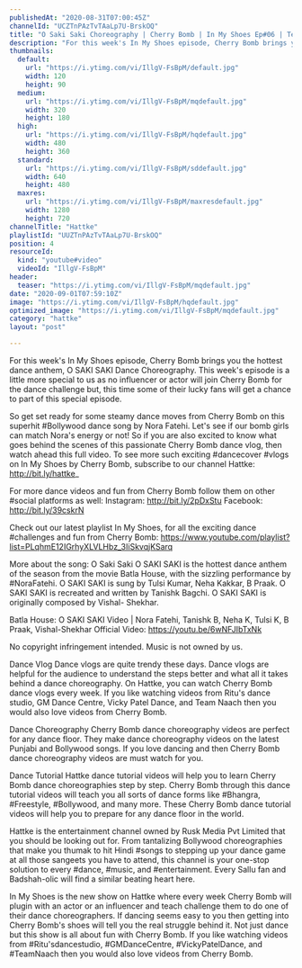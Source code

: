 ```yaml
---
publishedAt: "2020-08-31T07:00:45Z"
channelId: "UCZTnPAzTvTAaLp7U-BrskOQ"
title: "O Saki Saki Choreography | Cherry Bomb | In My Shoes Ep#06 | Teacher's Day Special | Hattke"
description: "For this week's In My Shoes episode, Cherry Bomb brings you the hottest dance anthem, O SAKI SAKI Dance Choreography.  This week's episode is a little more special to us as no influencer or actor will join Cherry Bomb for the dance challenge but, this time some of their lucky fans will get a chance to part of this special episode. \n\nSo get set ready for some steamy dance moves from Cherry Bomb on this superhit #Bollywood dance song by Nora Fatehi. Let's see if our bomb girls can match Nora's energy or not! So if you are also excited to know what goes behind the scenes of this passionate Cherry Bomb dance vlog, then watch ahead this full video. To see more such exciting #dancecover #vlogs on In My Shoes by Cherry Bomb, subscribe to our channel Hattke: http://bit.ly/hattke_\n\nFor more dance videos and fun from Cherry Bomb follow them on other #social platforms as well:\nInstagram: http://bit.ly/2pDxStu\nFacebook: http://bit.ly/39cskrN\n\nCheck out our latest playlist In My Shoes, for all the exciting dance #challenges and fun from Cherry Bomb: https://www.youtube.com/playlist?list=PLqhmE12IGrhyXLVLHbz_3IiSkvqjKSarq\n\nMore about the song: O Saki Saki\nO SAKI SAKI is the hottest dance anthem of the season from the movie Batla House, with the sizzling performance by #NoraFatehi. O SAKI SAKI is sung by Tulsi Kumar, Neha Kakkar, B Praak. O SAKI SAKI is recreated and written by Tanishk Bagchi. O SAKI SAKI is originally composed by Vishal- Shekhar. \n\nBatla House: O SAKI SAKI Video | Nora Fatehi, Tanishk B, Neha K, Tulsi K, B Praak, Vishal-Shekhar\nOfficial Video: https://youtu.be/6wNFJIbTxNk\n\nNo copyright infringement intended. Music is not owned by us.\n\nDance Vlog\nDance vlogs are quite trendy these days. Dance vlogs are helpful for the audience to understand the steps better and what all it takes behind a dance choreography. On Hattke, you can watch Cherry Bomb dance vlogs every week. If you like watching videos from Ritu's dance studio, GM Dance Centre, Vicky Patel Dance, and Team Naach then you would also love videos from Cherry Bomb.\n\nDance Choreography\nCherry Bomb dance choreography videos are perfect for any dance floor. They make dance choreography videos on the latest Punjabi and Bollywood songs. If you love dancing and then Cherry Bomb dance choreography videos are must watch for you.\n\nDance Tutorial\nHattke dance tutorial videos will help you to learn Cherry Bomb dance choreographies step by step. Cherry Bomb through this dance tutorial videos will teach you all sorts of dance forms like #Bhangra, #Freestyle, #Bollywood, and many more. These Cherry Bomb dance tutorial videos will help you to prepare for any dance floor in the world. \n\nHattke is the entertainment channel owned by Rusk Media Pvt Limited that you should be looking out for. From tantalizing Bollywood choreographies that make you thumak to hit Hindi #songs to stepping up your dance game at all those sangeets you have to attend, this channel is your one-stop solution to every #dance, #music, and #entertainment. Every Sallu fan and Badshah-olic will find a similar beating heart here.\n\nIn My Shoes is the new show on Hattke where every week Cherry Bomb will plugin with an actor or an influencer and teach challenge them to do one of their dance choreographers. If dancing seems easy to you then getting into Cherry Bomb's shoes will tell you the real struggle behind it. Not just dance but this show is all about fun with Cherry Bomb. If you like watching videos from #Ritu'sdancestudio, #GMDanceCentre, #VickyPatelDance, and #TeamNaach then you would also love videos from Cherry Bomb."
thumbnails:
  default:
    url: "https://i.ytimg.com/vi/IllgV-FsBpM/default.jpg"
    width: 120
    height: 90
  medium:
    url: "https://i.ytimg.com/vi/IllgV-FsBpM/mqdefault.jpg"
    width: 320
    height: 180
  high:
    url: "https://i.ytimg.com/vi/IllgV-FsBpM/hqdefault.jpg"
    width: 480
    height: 360
  standard:
    url: "https://i.ytimg.com/vi/IllgV-FsBpM/sddefault.jpg"
    width: 640
    height: 480
  maxres:
    url: "https://i.ytimg.com/vi/IllgV-FsBpM/maxresdefault.jpg"
    width: 1280
    height: 720
channelTitle: "Hattke"
playlistId: "UUZTnPAzTvTAaLp7U-BrskOQ"
position: 4
resourceId:
  kind: "youtube#video"
  videoId: "IllgV-FsBpM"
header:
  teaser: "https://i.ytimg.com/vi/IllgV-FsBpM/mqdefault.jpg"
date: "2020-09-01T07:59:10Z"
image: "https://i.ytimg.com/vi/IllgV-FsBpM/hqdefault.jpg"
optimized_image: "https://i.ytimg.com/vi/IllgV-FsBpM/mqdefault.jpg"
category: "hattke"
layout: "post"

---
```

For this week's In My Shoes episode, Cherry Bomb brings you the hottest dance anthem, O SAKI SAKI Dance Choreography.  This week's episode is a little more special to us as no influencer or actor will join Cherry Bomb for the dance challenge but, this time some of their lucky fans will get a chance to part of this special episode. 

So get set ready for some steamy dance moves from Cherry Bomb on this superhit #Bollywood dance song by Nora Fatehi. Let's see if our bomb girls can match Nora's energy or not! So if you are also excited to know what goes behind the scenes of this passionate Cherry Bomb dance vlog, then watch ahead this full video. To see more such exciting #dancecover #vlogs on In My Shoes by Cherry Bomb, subscribe to our channel Hattke: http://bit.ly/hattke_

For more dance videos and fun from Cherry Bomb follow them on other #social platforms as well:
Instagram: http://bit.ly/2pDxStu
Facebook: http://bit.ly/39cskrN

Check out our latest playlist In My Shoes, for all the exciting dance #challenges and fun from Cherry Bomb: https://www.youtube.com/playlist?list=PLqhmE12IGrhyXLVLHbz_3IiSkvqjKSarq

More about the song: O Saki Saki
O SAKI SAKI is the hottest dance anthem of the season from the movie Batla House, with the sizzling performance by #NoraFatehi. O SAKI SAKI is sung by Tulsi Kumar, Neha Kakkar, B Praak. O SAKI SAKI is recreated and written by Tanishk Bagchi. O SAKI SAKI is originally composed by Vishal- Shekhar. 

Batla House: O SAKI SAKI Video | Nora Fatehi, Tanishk B, Neha K, Tulsi K, B Praak, Vishal-Shekhar
Official Video: https://youtu.be/6wNFJIbTxNk

No copyright infringement intended. Music is not owned by us.

Dance Vlog
Dance vlogs are quite trendy these days. Dance vlogs are helpful for the audience to understand the steps better and what all it takes behind a dance choreography. On Hattke, you can watch Cherry Bomb dance vlogs every week. If you like watching videos from Ritu's dance studio, GM Dance Centre, Vicky Patel Dance, and Team Naach then you would also love videos from Cherry Bomb.

Dance Choreography
Cherry Bomb dance choreography videos are perfect for any dance floor. They make dance choreography videos on the latest Punjabi and Bollywood songs. If you love dancing and then Cherry Bomb dance choreography videos are must watch for you.

Dance Tutorial
Hattke dance tutorial videos will help you to learn Cherry Bomb dance choreographies step by step. Cherry Bomb through this dance tutorial videos will teach you all sorts of dance forms like #Bhangra, #Freestyle, #Bollywood, and many more. These Cherry Bomb dance tutorial videos will help you to prepare for any dance floor in the world. 

Hattke is the entertainment channel owned by Rusk Media Pvt Limited that you should be looking out for. From tantalizing Bollywood choreographies that make you thumak to hit Hindi #songs to stepping up your dance game at all those sangeets you have to attend, this channel is your one-stop solution to every #dance, #music, and #entertainment. Every Sallu fan and Badshah-olic will find a similar beating heart here.

In My Shoes is the new show on Hattke where every week Cherry Bomb will plugin with an actor or an influencer and teach challenge them to do one of their dance choreographers. If dancing seems easy to you then getting into Cherry Bomb's shoes will tell you the real struggle behind it. Not just dance but this show is all about fun with Cherry Bomb. If you like watching videos from #Ritu'sdancestudio, #GMDanceCentre, #VickyPatelDance, and #TeamNaach then you would also love videos from Cherry Bomb.